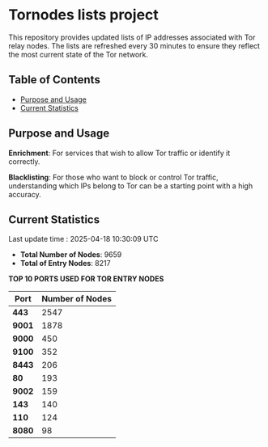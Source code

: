 # Tornodes lists project

This repository provides updated lists of IP addresses associated with Tor relay nodes. The lists are refreshed every 30 minutes to ensure they reflect the most current state of the Tor network.

## Table of Contents

- [Purpose and Usage](#purpose-and-usage)
- [Current Statistics](#current-statistics)


## Purpose and Usage

**Enrichment**: For services that wish to allow Tor traffic or identify it correctly.

**Blacklisting**: For those who want to block or control Tor traffic, understanding which IPs belong to Tor can be a starting point with a high accuracy.

## Current Statistics

Last update time : 2025-04-18 10:30:09 UTC

- **Total Number of Nodes**: 9659
- **Total of Entry Nodes**: 8217

**TOP 10 PORTS USED FOR TOR ENTRY NODES**

| **Port** | **Number of Nodes** |
|------|-----------------|
| **443**   | 2547  |
| **9001**   | 1878  |
| **9000**   | 450  |
| **9100**   | 352  |
| **8443**   | 206  |
| **80**   | 193  |
| **9002**   | 159  |
| **143**   | 140  |
| **110**   | 124  |
| **8080**   | 98  |

